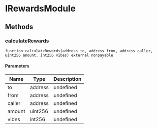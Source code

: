 # IRewardsModule









## Methods

### calculateRewards

```solidity
function calculateRewards(address to, address from, address caller, uint256 amount, int256 vibes) external nonpayable
```





#### Parameters

| Name | Type | Description |
|---|---|---|
| to | address | undefined |
| from | address | undefined |
| caller | address | undefined |
| amount | uint256 | undefined |
| vibes | int256 | undefined |





